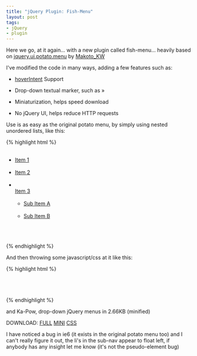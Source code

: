 ```yaml
--- 
title: "jQuery Plugin: Fish-Menu" 
layout: post 
tags:
- jQuery
- plugin
--- 
```


Here we go, at it again... with a new plugin called fish-menu... heavily based on [jquery.ui.potato.menu](http://labs.makotokw.com/s/jquery/menu) by [Makoto_KW](http://makotokw.com/en/)   

I've modified the code in many ways, adding a few features such as:

  * [hoverIntent](http://cherne.net/brian/resources/jquery.hoverIntent.html) Support
  * Drop-down textual marker, such as »
  * Miniaturization, helps speed download  

  * No jQuery UI, helps reduce HTTP requests

Use is as easy as the original potato menu, by simply using nested unordered
lists, like this:


{% highlight html %}    
    <ul id="menu1">  
    <li><a href="#">Item 1</a></li>  
    <li><a href="#">Item 2</a></li>  
    <li>  
    <a href="#">Item 3</a>  
    <ul>  
    <li><a href="#">Sub Item A</a></li>  
    <li><a href="#">Sub Item B</a></li>  
    </ul>  
    </li>  
    </ul>
{% endhighlight %}

And then throwing some javascript/css at it like this:

    
{% highlight html %}    
    <link rel="stylesheet" type="text/css" href="jquery.fish.css" />  
    <script src="http://ajax.googleapis.com/ajax/libs/jquery/1.3.2/jquery.min.js" type="text/javascript"></script>  
    <script src="js/jquery.hoverIntent.min.js" type="text/javascript"></script>  
    <script src="js/jquery.fish.menu.js" type="text/javascript"></script>  
    <script type="text/javascript">  
    $(document).ready(function(){  
    $('#menu1').fishMenu();  
    });  
    </script>
{% endhighlight %}

and Ka-Pow, drop-down jQuery menus in 2.66KB (minified)

DOWNLOAD: [FULL](http://jkirchartz-jquery-repository.googlecode.com/files/jquery.fish.menu.js) 
[MINI](http://jkirchartz-jquery-repository.googlecode.com/files/jquery.fish.menu-min.js) 
[CSS](http://jkirchartz-jquery-repository.googlecode.com/files/jquery.fish.css)

I have noticed a bug in ie6 (it exists in the original potato menu too) and I
can't really figure it out, the li's in the sub-nav appear to float left, if
anybody has any insight let me know (it's not the pseudo-element bug)

